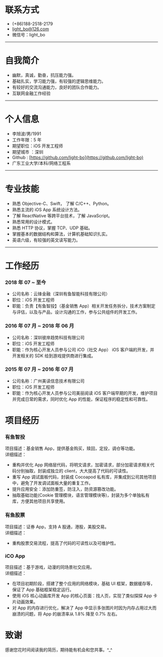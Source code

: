 # 联系方式

- (+86)188-2518-2179 
- light_bo@126.com
- 微信号：light_bo

---

# 自我简介
- 幽默，真诚，勤奋，抗压能力强。
- 基础扎实，学习能力强，有较强的逻辑思维能力。
- 有较好的交流沟通能力，良好的团队合作能力。
- 互联网金融工作经验

---

# 个人信息

 - 李旭波/男/1991
 - 工作年限：5 年
 - 期望职位：iOS 开发工程师
 - 期望城市 ：深圳
 - Github : [https://github.com/light-bo](https://github.com/light-bo)
 - 广东工业大学/本科/网络工程系

---


# 专业技能

- 熟悉 Objective-C、Swift， 了解 C/C++、Python。 
- 熟悉主流的 iOS App 系统设计方法。
- 了解 ReactNative 等跨平台技术，了解 JavaScript。
- 熟悉常用的设计模式。
- 熟悉 HTTP 协议，掌握 TCP、UDP 基础。
- 掌握基本的数据结构和算法，计算机基础知识扎实。
- 英语六级，有较强的英文读写能力。

---


# 工作经历
### 2018 年 07 ~ 至今
- 公司名称：云锋金融（深圳有鱼智能科技有限公司）
- 职位：iOS 开发工程师
- 职能：负责【有鱼智投】（基金销售 App）相关开发任务拆分，技术方案制定与评估，以及与产品，设计沟通的工作，参与公共组件的开发工作。

### 2016 年 07 月 ~ 2018 年 06 月
- 公司名称：深圳彼岸趋势科技有限公司
- 职位：iOS 开发工程师
- 职能：作为核心开发人员参与公司 iCO（社交 App） iOS 客户端的开发，并开发相关的 SDK 给到游戏提供商进行集成。

### 2015 年 07 月 ~ 2016 年 07 月
- 公司名称：广州美读信息技术有限公司
- 职位：iOS 开发工程师
- 职能：作为核心开发人员参与公司美丽阅读 iOS 客户端早期的开发，维护项目并完成日常的需求，同时优化 App 的性能，保证程序的稳定性和可靠性。


# 项目经历

### 有鱼智投
项目描述：基金销售 App，提供基金购买，赎回，定投，调仓等功能。   
详细描述：

- 重构并优化 App 网络层代码，将明文请求，加密请求，部分加密请求相关代码分别抽取，封装成独立的 client，大大提高了代码的可读性。
- 重写 App 调试面板代码，封装成 Cocoapod 私有库，并集成到公司其他项目中，避免了开发调试面板大量的重复工作。
- 提升应用安全：添加防重签，防注入，防资源篡改功能。
- 抽取基础功能(Cookie 管理模块，语言管理模块等)，封装为多个单独私有库，方便其他项目共享使用。


### 有鱼股票
项目描述：证券 App，支持 A 股通，港股，美股交易。  
详细描述：

- 重构股票交易流程，提高了代码的可读性以及可维护性。 

### iCO App
项目描述：基于游戏，动漫的同场景社交应用。   
详细描述：  

- 在项目初期阶段，搭建了整个应用的网络模块，基础 UI 框架，数据缓存等，保证了 App 基础框架稳定运行。 
- 使用 iOS 核心动画库开发 App 的核心页面：找人页，实现了类似探探 App 卡片动画效果。
- 对 App 的内存进行优化，解决了 App 中显示多张图片时因为内存占用过大而崩溃的问题，将 App 的崩溃率从 1.8% 降至 0.7% 左右。


# 致谢
感谢您花时间阅读我的简历，期待能有机会和您共事。^_^